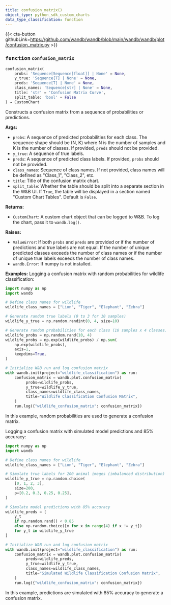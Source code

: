```yaml
---
title: confusion_matrix()
object_type: python_sdk_custom_charts
data_type_classification: function
---
```


{{< cta-button githubLink=https://github.com/wandb/wandb/blob/main/wandb/wandb/plot/confusion_matrix.py >}}




### <kbd>function</kbd> `confusion_matrix`

```python
confusion_matrix(
    probs: 'Sequence[Sequence[float]] | None' = None,
    y_true: 'Sequence[T] | None' = None,
    preds: 'Sequence[T] | None' = None,
    class_names: 'Sequence[str] | None' = None,
    title: 'str' = 'Confusion Matrix Curve',
    split_table: 'bool' = False
) → CustomChart
```

Constructs a confusion matrix from a sequence of probabilities or predictions. 



**Args:**
 
 - `probs`:  A sequence of predicted probabilities for each  class. The sequence shape should be (N, K) where N is the number of samples  and K is the number of classes. If provided, `preds` should not be provided. 
 - `y_true`:  A sequence of true labels. 
 - `preds`:  A sequence of predicted class labels. If provided,  `probs` should not be provided. 
 - `class_names`:  Sequence of class names. If not  provided, class names will be defined as "Class_1", "Class_2", etc. 
 - `title`:  Title of the confusion matrix chart. 
 - `split_table`:  Whether the table should be split into a separate section  in the W&B UI. If `True`, the table will be displayed in a section named  "Custom Chart Tables". Default is `False`. 



**Returns:**
 
 - `CustomChart`:  A custom chart object that can be logged to W&B. To log the  chart, pass it to `wandb.log()`. 



**Raises:**
 
 - `ValueError`:  If both `probs` and `preds` are provided or if the number of  predictions and true labels are not equal. If the number of unique  predicted classes exceeds the number of class names or if the number of  unique true labels exceeds the number of class names. 
 - `wandb.Error`:  If numpy is not installed. 



**Examples:**
 Logging a confusion matrix with random probabilities for wildlife classification: 

```python
import numpy as np
import wandb

# Define class names for wildlife
wildlife_class_names = ["Lion", "Tiger", "Elephant", "Zebra"]

# Generate random true labels (0 to 3 for 10 samples)
wildlife_y_true = np.random.randint(0, 4, size=10)

# Generate random probabilities for each class (10 samples x 4 classes)
wildlife_probs = np.random.rand(10, 4)
wildlife_probs = np.exp(wildlife_probs) / np.sum(
    np.exp(wildlife_probs),
    axis=1,
    keepdims=True,
)

# Initialize W&B run and log confusion matrix
with wandb.init(project="wildlife_classification") as run:
    confusion_matrix = wandb.plot.confusion_matrix(
         probs=wildlife_probs,
         y_true=wildlife_y_true,
         class_names=wildlife_class_names,
         title="Wildlife Classification Confusion Matrix",
    )
    run.log({"wildlife_confusion_matrix": confusion_matrix})
``` 

In this example, random probabilities are used to generate a confusion matrix. 

Logging a confusion matrix with simulated model predictions and 85% accuracy: 

```python
import numpy as np
import wandb

# Define class names for wildlife
wildlife_class_names = ["Lion", "Tiger", "Elephant", "Zebra"]

# Simulate true labels for 200 animal images (imbalanced distribution)
wildlife_y_true = np.random.choice(
    [0, 1, 2, 3],
    size=200,
    p=[0.2, 0.3, 0.25, 0.25],
)

# Simulate model predictions with 85% accuracy
wildlife_preds = [
    y_t
    if np.random.rand() < 0.85
    else np.random.choice([x for x in range(4) if x != y_t])
    for y_t in wildlife_y_true
]

# Initialize W&B run and log confusion matrix
with wandb.init(project="wildlife_classification") as run:
    confusion_matrix = wandb.plot.confusion_matrix(
         preds=wildlife_preds,
         y_true=wildlife_y_true,
         class_names=wildlife_class_names,
         title="Simulated Wildlife Classification Confusion Matrix",
    )
    run.log({"wildlife_confusion_matrix": confusion_matrix})
``` 

In this example, predictions are simulated with 85% accuracy to generate a confusion matrix. 

